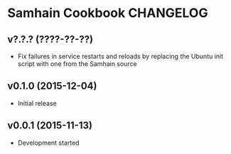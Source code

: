 Samhain Cookbook CHANGELOG
==========================

v?.?.? (????-??-??)
-------------------
- Fix failures in service restarts and reloads by replacing the Ubuntu init
  script with one from the Samhain source

v0.1.0 (2015-12-04)
-------------------
- Initial release

v0.0.1 (2015-11-13)
-------------------
- Development started
